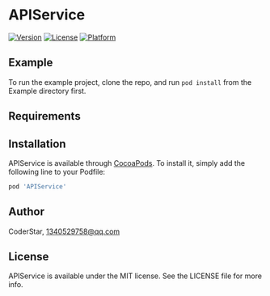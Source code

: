 # APIService

[![Version](https://img.shields.io/cocoapods/v/APIService.svg?style=flat)](https://cocoapods.org/pods/APIService)
[![License](https://img.shields.io/cocoapods/l/APIService.svg?style=flat)](https://cocoapods.org/pods/APIService)
[![Platform](https://img.shields.io/cocoapods/p/APIService.svg?style=flat)](https://cocoapods.org/pods/APIService)

## Example

To run the example project, clone the repo, and run `pod install` from the Example directory first.

## Requirements

## Installation

APIService is available through [CocoaPods](https://cocoapods.org). To install
it, simply add the following line to your Podfile:

```ruby
pod 'APIService'
```

## Author

CoderStar, 1340529758@qq.com

## License

APIService is available under the MIT license. See the LICENSE file for more info.
